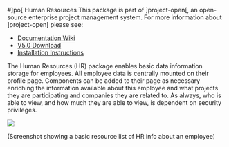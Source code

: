 #]po[ Human Resources
This package is part of ]project-open[, an open-source enterprise project management system.
For more information about ]project-open[ please see:
* [Documentation Wiki](http://www.project-open.net/en/)
* [V5.0 Download](https://sourceforge.net/projects/project-open/files/project-open/V5.0/)
* [Installation Instructions](http://www.project-open.net/en/list-installers)

<p><p>The Human Resources (HR) package enables basic data information storage for employees. All employee data is centrally mounted on their profile page. Components can be added to their page as necessary enriching the information available about this employee and what projects they are participating and companies they are related to. As always, who is able to view, and how much they are able to view, is dependent on security privileges. <p><p><img src="/images/manual_screenshots/screenshot_human_resource_management.gif" /><p>(Screenshot showing a basic resource list of HR info about an employee) <p><p> &shy; 

